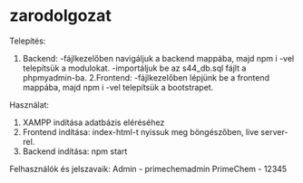 # zarodolgozat
Telepítés:
1. Backend:
  -fájlkezelőben navigáljuk a backend mappába, majd npm i -vel telepítsük a modulokat.
  -importáljuk  be az s44_db.sql fájlt a phpmyadmin-ba.
2.Frontend:
  -fájlkezelőben lépjünk be a frontend mappába, majd npm i -vel telepítsük a bootstrapet.

Használat:
1. XAMPP indítása adatbázis eléréséhez
2. Frontend indítása: index-html-t nyissuk meg böngészőben, live server-rel.
3. Backend indítása: npm start

Felhasználók és jelszavaik:
Admin - primechemadmin
PrimeChem - 12345
